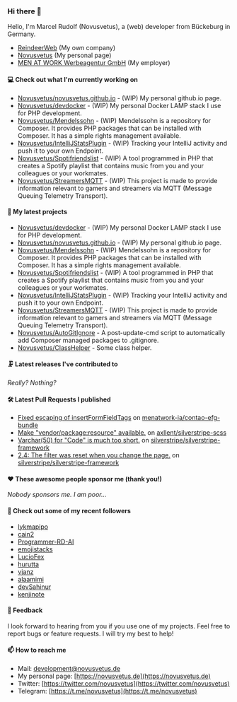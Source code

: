 ### Hi there 👋

Hello, I'm Marcel Rudolf (Novusvetus), a (web) developer from Bückeburg in Germany.

* [ReindeerWeb](https://reindeer-web.de) (My own company)
* [Novusvetus](https://novusvetus.de) (My personal page)
* [MEN AT WORK Werbeagentur GmbH](https://www.men-at-work.de/) (My employer)

#### 💻 Check out what I'm currently working on

- [Novusvetus/novusvetus.github.io](https://github.com/Novusvetus/novusvetus.github.io) - (WIP) My personal github.io page.
- [Novusvetus/devdocker](https://github.com/Novusvetus/devdocker) - (WIP) My personal Docker LAMP stack I use for PHP development.
- [Novusvetus/Mendelssohn](https://github.com/Novusvetus/Mendelssohn) - (WIP) Mendelssohn is a repository for Composer. It provides PHP packages that can be installed with Composer. It has a simple rights management available.
- [Novusvetus/IntelliJStatsPlugin](https://github.com/Novusvetus/IntelliJStatsPlugin) - (WIP) Tracking your IntelliJ activity and push it to your own Endpoint.
- [Novusvetus/Spotifriendslist](https://github.com/Novusvetus/Spotifriendslist) - (WIP) A tool programmed in PHP that creates a Spotify playlist that contains music from you and your colleagues or your workmates.
- [Novusvetus/StreamersMQTT](https://github.com/Novusvetus/StreamersMQTT) - (WIP) This project is made to provide information relevant to gamers and streamers via MQTT (Message Queuing Telemetry Transport).

#### 🐣 My latest projects

- [Novusvetus/devdocker](https://github.com/Novusvetus/devdocker) - (WIP) My personal Docker LAMP stack I use for PHP development.
- [Novusvetus/novusvetus.github.io](https://github.com/Novusvetus/novusvetus.github.io) - (WIP) My personal github.io page.
- [Novusvetus/Mendelssohn](https://github.com/Novusvetus/Mendelssohn) - (WIP) Mendelssohn is a repository for Composer. It provides PHP packages that can be installed with Composer. It has a simple rights management available.
- [Novusvetus/Spotifriendslist](https://github.com/Novusvetus/Spotifriendslist) - (WIP) A tool programmed in PHP that creates a Spotify playlist that contains music from you and your colleagues or your workmates.
- [Novusvetus/IntelliJStatsPlugin](https://github.com/Novusvetus/IntelliJStatsPlugin) - (WIP) Tracking your IntelliJ activity and push it to your own Endpoint.
- [Novusvetus/StreamersMQTT](https://github.com/Novusvetus/StreamersMQTT) - (WIP) This project is made to provide information relevant to gamers and streamers via MQTT (Message Queuing Telemetry Transport).
- [Novusvetus/AutoGitIgnore](https://github.com/Novusvetus/AutoGitIgnore) - A post-update-cmd script to automatically add Composer managed packages to .gitignore.
- [Novusvetus/ClassHelper](https://github.com/Novusvetus/ClassHelper) - Some class helper.

#### 🗜 Latest releases I've contributed to

_Really? Nothing?_

#### 🛠 Latest Pull Requests I published

- [Fixed escaping of insertFormFieldTags](https://github.com/menatwork-ia/contao-efg-bundle/pull/1) on [menatwork-ia/contao-efg-bundle](https://github.com/menatwork-ia/contao-efg-bundle)
- [Make &#34;vendor/package:resource&#34; available.](https://github.com/axllent/silverstripe-scss/pull/2) on [axllent/silverstripe-scss](https://github.com/axllent/silverstripe-scss)
- [Varchar(50) for &#34;Code&#34; is much too short.](https://github.com/silverstripe/silverstripe-framework/pull/4797) on [silverstripe/silverstripe-framework](https://github.com/silverstripe/silverstripe-framework)
- [2.4: The filter was reset when you change the page.](https://github.com/silverstripe/silverstripe-framework/pull/57) on [silverstripe/silverstripe-framework](https://github.com/silverstripe/silverstripe-framework)

#### ❤️ These awesome people sponsor me (thank you!)

_Nobody sponsors me. I am poor..._

#### 👯 Check out some of my recent followers

- [lykmapipo](https://github.com/lykmapipo)
- [cain2](https://github.com/cain2)
- [Programmer-RD-AI](https://github.com/Programmer-RD-AI)
- [emojistacks](https://github.com/emojistacks)
- [LucioFex](https://github.com/LucioFex)
- [hurutta](https://github.com/hurutta)
- [vjanz](https://github.com/vjanz)
- [alaamimi](https://github.com/alaamimi)
- [devSahinur](https://github.com/devSahinur)
- [kenjinote](https://github.com/kenjinote)

#### 💬 Feedback
I look forward to hearing from you if you use one of my projects. Feel free to report bugs or feature requests.
I will try my best to help!

#### 📫 How to reach me

- Mail: [development@novusvetus.de](mailto:development@novusvetus.de)
- My personal page: [https://novusvetus.de](https://novusvetus.de)
- Twitter: [https://twitter.com/novusvetus](https://twitter.com/novusvetus)
- Telegram: [https://t.me/novusvetus](https://t.me/novusvetus)
